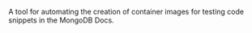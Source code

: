 A tool for automating the creation of container images for testing code snippets in the MongoDB Docs. 
